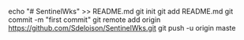 echo "# SentinelWks" >> README.md
git init
git add README.md
git commit -m "first commit"
git remote add origin https://github.com/Sdeloison/SentinelWks.git
git push -u origin maste
